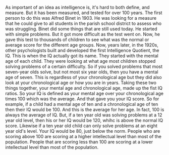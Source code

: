 As important of an idea as intelligence is, it's hard to both define, and
measure. But it has been measured, and tested for over 100 years. The first
person to do this was Alfred Binet in 1903. He was looking for a measure that
he could give to all students in the parish school district to assess who was
struggling. Binet did some things that are still used today. He started with
simple problems. But it got more difficult as the test went on. Now, he gave
this test to thousands of children to see what was the normal or average score
for the different age groups. Now, years later, in the 1920s, other
psychologists built and developed the first Intelligence Quotient, the IQ. This
is when the IQ actually got its name. They started with the mental age of each
child. They were looking at what age most children stopped solving problems of
a certain difficulty. So if you solved problems that most seven-year olds
solve, but not most six year olds, then you have a mental age of seven. This is
regardless of your chronological age but they did also look at your
chronological age or how you are in years. Taking these two things together,
your mental age and chronological age, made up the fist IQ ratios. So your IQ
is defined as your mental age over your chronological age times 100 which was
the average. And that gave you your IQ score. So for example, if a child had a
mental age of ten and a chronological age of ten then their IQ would be 100.
And this is the average for her age. In fact, 100 is always the average of IQ.
But, if a ten year old was solving problems at a 12 year old level, then his or
her IQ would be 120, whihc is above the normal IQ score. Likewise if a ten year
old child can only solve problems at an eight year old's level. Your IQ would
be 80, just below the norm. People who are scoring above 100 are scoring at a
higher intellectual level than most of the population. People that are scoring
less than 100 are scoring at a lower intellectual level than most of the
population.
